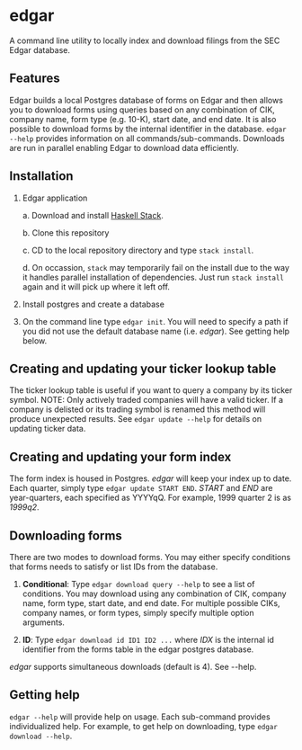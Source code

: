 # edgar
A command line utility to locally index and download filings from the SEC Edgar database.

## Features

Edgar builds a local Postgres database of forms on Edgar and then allows you to download forms using queries based on any combination of CIK, company name, form type (e.g. 10-K), start date, and end date. It is also possible to download forms by the internal identifier in the database. `edgar --help` provides information on all commands/sub-commands. Downloads are run in parallel enabling Edgar to download data efficiently. 

## Installation

1. Edgar application

    a. Download and install [Haskell Stack](https://www.stackage.org).

    b. Clone this repository

    c. CD to the local repository directory and type `stack install`. 
    
    d. On occassion, `stack` may temporarily fail on the install due to the way it handles parallel installation of dependencies. Just run `stack install` again and it will pick up where it left off.

2. Install postgres and create a database 

3. On the command line type `edgar init`. You will need to specify a path if
   you did not use the default database name (i.e. *edgar*). See getting help below.

## Creating and updating your ticker lookup table

The ticker lookup table is useful if you want to query a company by its
ticker symbol. NOTE: Only actively traded companies will have a valid
ticker. If a company is delisted or its trading symbol is renamed this
method will produce unexpected results. See `edgar update --help` for
details on updating ticker data.


## Creating and updating your form index

The form index is housed in Postgres. *edgar* will keep your index up to date.
Each quarter, simply type `edgar update START END`. *START* and *END* are
year-quarters, each specified as YYYYqQ. For example, 1999 quarter 2 is as
*1999q2*.


## Downloading forms

There are two modes to download forms. You may either specify conditions that forms needs
to satisfy or list IDs from the database.

1. **Conditional**: Type `edgar download query --help` to see a list of
   conditions. You may download using any combination of CIK, company name, form
   type, start date, and end date. For multiple possible CIKs, company names, or form types,
   simply specify multiple option arguments.

2. **ID**: Type `edgar download id ID1 ID2 ...` where *IDX* is the internal id 
identifier from the forms table in the edgar postgres database.

*edgar* supports simultaneous downloads (default is 4). See --help.


## Getting help

`edgar --help` will provide help on usage. Each sub-command provides individualized help. For example,
to get help on downloading, type `edgar download --help`. 


